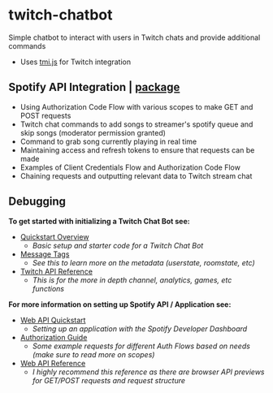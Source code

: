 # twitch-chatbot
Simple chatbot to interact with users in Twitch chats and provide additional commands
- Uses [tmi.js](https://github.com/tmijs/tmi.js) for Twitch integration

## Spotify API Integration | [package](https://www.npmjs.com/package/spotify-web-api-node)
- Using Authorization Code Flow with various scopes to make GET and POST requests
- Twitch chat commands to add songs to streamer's spotify queue and skip songs (moderator permission granted)
- Command to grab song currently playing in real time
- Maintaining access and refresh tokens to ensure that requests can be made
- Examples of Client Credentials Flow and Authorization Code Flow
- Chaining requests and outputting relevant data to Twitch stream chat

## Debugging
**To get started with initializing a Twitch Chat Bot see:**
- [Quickstart Overview](https://dev.twitch.tv/docs/irc)
    - *Basic setup and starter code for a Twitch Chat Bot*
- [Message Tags](https://dev.twitch.tv/docs/irc/tags)
    - *See this to learn more on the metadata (userstate, roomstate, etc)*
- [Twitch API Reference](https://dev.twitch.tv/docs/api/reference)
    - *This is for the more in depth channel, analytics, games, etc functions*

**For more information on setting up Spotify API / Application see:**
- [Web API Quickstart](https://developer.spotify.com/documentation/web-api/quick-start/)
    - *Setting up an application with the Spotify Developer Dashboard*
- [Authorization Guide](https://developer.spotify.com/documentation/general/guides/authorization-guide/#authorization-code-flow)
    - *Some example requests for different Auth Flows based on needs (make sure to read more on scopes)*
- [Web API Reference](https://developer.spotify.com/documentation/web-api/reference/)
    - *I highly recommend this reference as there are browser API previews for GET/POST requests and request structure*
